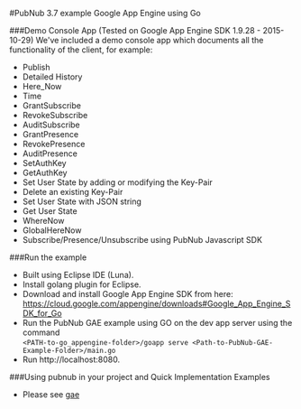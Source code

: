 #PubNub 3.7 example Google App Engine using Go

###Demo Console App (Tested on Google App Engine SDK 1.9.28 - 2015-10-29)
We've included a demo console app which documents all the functionality of the client, for example:

* Publish
* Detailed History
* Here_Now
* Time
* GrantSubscribe
* RevokeSubscribe
* AuditSubscribe
* GrantPresence
* RevokePresence
* AuditPresence
* SetAuthKey
* GetAuthKey
* Set User State by adding or modifying the Key-Pair
* Delete an existing Key-Pair
* Set User State with JSON string
* Get User State
* WhereNow
* GlobalHereNow
* Subscribe/Presence/Unsubscribe using PubNub Javascript SDK

###Run the example
* Built using Eclipse IDE (Luna).
* Install golang plugin for Eclipse.
* Download and install Google App Engine SDK from here: https://cloud.google.com/appengine/downloads#Google_App_Engine_SDK_for_Go
* Run the PubNub GAE example using GO on the dev app server using the command  
`<PATH-to-go_appengine-folder>/goapp serve <Path-to-PubNub-GAE-Example-Folder>/main.go`
* Run http://localhost:8080.

###Using pubnub in your project and Quick Implementation Examples
* Please see [gae](../gae)


